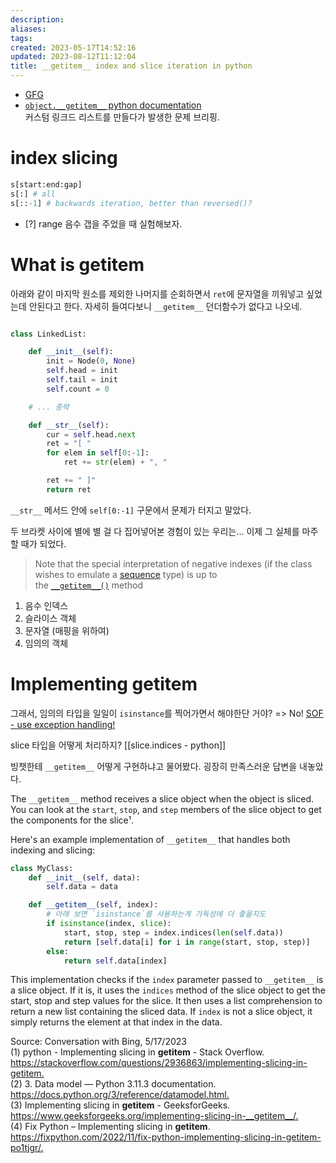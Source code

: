 ```yaml
---
description:
aliases: 
tags: 
created: 2023-05-17T14:52:16
updated: 2023-08-12T11:12:04
title: __getitem__ index and slice iteration in python
---
```

- [GFG](https://www.geeksforgeeks.org/__getitem__-in-python/)
- [`object.__getitem__` python documentation](https://docs.python.org/3/reference/datamodel.html#object.__getitem__)  
커스텀 링크드 리스트를 만들다가 발생한 문제 브리핑.

# index slicing

```python
s[start:end:gap]
s[:] # all
s[::-1] # backwards iteration, better than reversed()?
```

- [?] range 음수 갭을 주었을 때 실험해보자.

# What is getitem

아래와 같이 마지막 원소를 제외한 나머지를 순회하면서 `ret`에 문자열을 끼워넣고 싶었는데 안된다고 한다. 자세히 들여다보니 `__getitem__` 던더함수가 없다고 나오네.

```python

class LinkedList:

    def __init__(self):
        init = Node(0, None)
        self.head = init
        self.tail = init
        self.count = 0

	# ... 중략

    def __str__(self):
        cur = self.head.next
        ret = "[ "
        for elem in self[0:-1]:
            ret += str(elem) + ", "

        ret += " ]"
        return ret
```

`__str__` 메서드 안에 `self[0:-1]` 구문에서 문제가 터지고 말았다.

두 브라켓 사이에 별에 별 걸 다 집어넣어본 경험이 있는 우리는... 이제 그 실체를 마주할 때가 되었다.

> Note that the special interpretation of negative indexes (if the class wishes to emulate a [sequence](https://docs.python.org/3/glossary.html#term-sequence) type) is up to the [`__getitem__()`](https://docs.python.org/3/reference/datamodel.html#object.__getitem__ "object.__getitem__") method

1. 음수 인덱스
2. 슬라이스 객체
3. 문자열 (매핑을 위하여)
4. 임의의 객체

# Implementing getitem

그래서, 임의의 타입을 일일이 `isinstance`를 찍어가면서 해야한단 거야? => No! [SOF - use exception handling!](https://stackoverflow.com/questions/22151335/implementing-getitem)

slice 타입을 어떻게 처리하지? [[slice.indices - python]]

빙챗한테 `__getitem__` 어떻게 구현하냐고 물어봤다. 굉장히 만족스러운 답변을 내놓았다. 

The `__getitem__` method receives a slice object when the object is sliced. You can look at the `start`, `stop`, and `step` members of the slice object to get the components for the slice¹.

Here's an example implementation of `__getitem__` that handles both indexing and slicing:

```python
class MyClass:
    def __init__(self, data):
        self.data = data

    def __getitem__(self, index):
		# 아래 보면 `isinstance`를 사용하는게 가독성에 더 좋을지도
        if isinstance(index, slice):
            start, stop, step = index.indices(len(self.data))
            return [self.data[i] for i in range(start, stop, step)]
        else:
            return self.data[index]
```

This implementation checks if the `index` parameter passed to `__getitem__` is a slice object. If it is, it uses the `indices` method of the slice object to get the start, stop and step values for the slice. It then uses a list comprehension to return a new list containing the sliced data. If `index` is not a slice object, it simply returns the element at that index in the data.

Source: Conversation with Bing, 5/17/2023  
(1) python - Implementing slicing in __getitem__ - Stack Overflow. <https://stackoverflow.com/questions/2936863/implementing-slicing-in-getitem.>  
(2) 3. Data model — Python 3.11.3 documentation. <https://docs.python.org/3/reference/datamodel.html.>  
(3) Implementing slicing in __getitem__ - GeeksforGeeks. <https://www.geeksforgeeks.org/implementing-slicing-in-__getitem__/.>  
(4) Fix Python – Implementing slicing in __getitem__. <https://fixpython.com/2022/11/fix-python-implementing-slicing-in-getitem-po1tjgr/.>
